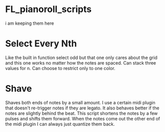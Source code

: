 # FL_pianoroll_scripts
i am keeping them here



# Select Every Nth

Like the built in function select odd but that one only cares about the grid and this one works no matter how the notes are spaced.  Can stack three values for n.  Can choose to restrict only to one color.

# Shave

Shaves both ends of notes by a small amount. I use a certain midi plugin that doesn't re-trigger notes if they are legato. It also behaves better if the notes are slightly behind the beat. This script shortens the notes by a few pulses and shifts them forward. When the notes come out the other end of the midi plugin I can always just quantize them back.
